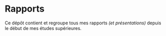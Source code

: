 # Rapports

Ce dépôt contient et regroupe tous mes rapports _(et présentations)_ depuis le début de mes études supérieures.
